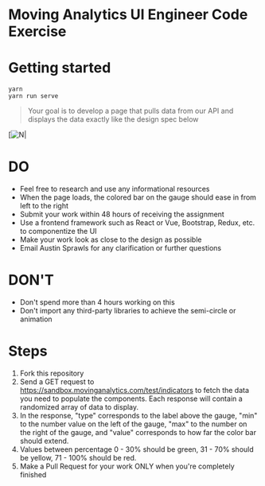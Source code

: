 # Moving Analytics UI Engineer Code Exercise



# Getting started
```
yarn
yarn run serve
```


> Your goal is to develop a page that pulls data from our API 
> and displays the data exactly like the design spec below

[![N|](https://i.ibb.co/DrTzLnp/image-8.png)

# DO
  
  - Feel free to research and use any informational resources
  - When the page loads, the colored bar on the gauge should ease in from left to the right
  - Submit your work within 48 hours of receiving the assignment
  - Use a frontend framework such as React or Vue, Bootstrap, Redux, etc. to componentize the UI
  - Make your work look as close to the design as possible
  - Email Austin Sprawls for any clarification or further questions

# DON'T
- Don't spend more than 4 hours working on this
- Don't import any third-party libraries to achieve the semi-circle or animation
# Steps
1. Fork this repository
2. Send a GET request to https://sandbox.movinganalytics.com/test/indicators to fetch the data you need to populate the components. Each response will contain a randomized array of data to display.
3. In the response, "type" corresponds to the label above the gauge, "min" to the number value on the left of the gauge, "max" to the number on the right of the gauge, and "value" corresponds to how far the color bar should extend.
4. Values between percentage 0 - 30% should be green, 31 - 70% should be yellow, 71 - 100% should be red.
5. Make a Pull Request for your work ONLY when you're completely finished

